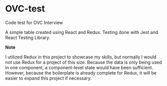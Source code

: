# OVC-test

Code test for OVC Interview

A simple table created using React and Redux. Testing done with Jest and React Testing Library.

**Note**

I utilized Redux in this project to showcase my skills, but normally I would not use Redux for a project of this size.
Because the data is only being used in one component, a component-level state would have been sufficient. However, because
the boilerplate is already complete for Redux, it will be easier to expand this project if necessary.
